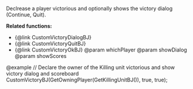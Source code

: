 Declrease a player victorious
and optionally shows the victory dialog (Continue, Quit).

**Related functions:**
* {@link CustomVictoryDialogBJ}
* {@link CustomVictoryQuitBJ}
* {@link CustomVictoryOkBJ}
@param whichPlayer
@param showDialog
@param showScores
 
@example
// Declare the owner of the Killing unit victorious and show victory dialog and scoreboard
CustomVictoryBJ(GetOwningPlayer(GetKillingUnitBJ()), true, true);
 